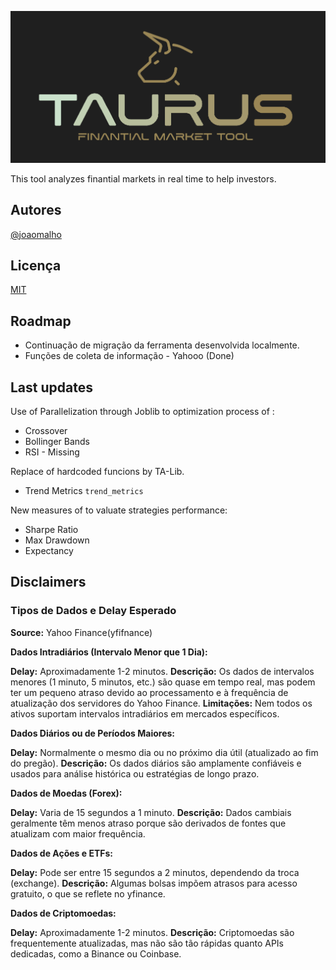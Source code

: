
![Logo](https://github.com/joaomalho/Taurus/blob/main/images/taurus.png?raw=true)


This tool analyzes finantial markets in real time to help investors.




## Autores

[@joaomalho](https://github.com/joaomalho)


## Licença

[MIT](https://choosealicense.com/licenses/mit/)


## Roadmap

- Continuação de migração da ferramenta desenvolvida localmente.
- Funções de coleta de informação - Yahooo (Done) 

## Last updates

Use of Parallelization through Joblib to optimization process of :
* Crossover
* Bollinger Bands
* RSI - Missing

Replace of hardcoded funcions by TA-Lib.
* Trend Metrics `trend_metrics`

New measures of to valuate strategies performance:
* Sharpe Ratio
* Max Drawdown
* Expectancy

## Disclaimers

### Tipos de Dados e Delay Esperado

__Source:__ Yahoo Finance(yfifnance)

__Dados Intradiários (Intervalo Menor que 1 Dia):__

__Delay:__ Aproximadamente 1-2 minutos.
__Descrição:__ Os dados de intervalos menores (1 minuto, 5 minutos, etc.) são quase em tempo real, mas podem ter um pequeno atraso devido ao processamento e à frequência de atualização dos servidores do Yahoo Finance.
__Limitações:__ Nem todos os ativos suportam intervalos intradiários em mercados específicos.

__Dados Diários ou de Períodos Maiores:__

__Delay:__ Normalmente o mesmo dia ou no próximo dia útil (atualizado ao fim do pregão).
__Descrição:__ Os dados diários são amplamente confiáveis e usados para análise histórica ou estratégias de longo prazo.

__Dados de Moedas (Forex):__

__Delay:__ Varia de 15 segundos a 1 minuto.
__Descrição:__ Dados cambiais geralmente têm menos atraso porque são derivados de fontes que atualizam com maior frequência.

__Dados de Ações e ETFs:__

__Delay:__ Pode ser entre 15 segundos a 2 minutos, dependendo da troca (exchange).
__Descrição:__ Algumas bolsas impõem atrasos para acesso gratuito, o que se reflete no yfinance.

__Dados de Criptomoedas:__

__Delay:__ Aproximadamente 1-2 minutos.
__Descrição:__ Criptomoedas são frequentemente atualizadas, mas não são tão rápidas quanto APIs dedicadas, como a Binance ou Coinbase.

